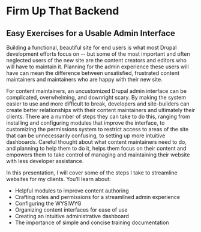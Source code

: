 # Firm Up That Backend
## Easy Exercises for a Usable Admin Interface

Building a functional, beautiful site for end users is what most Drupal development efforts focus on -- but some of the most important and often neglected users of the new site are the content creators and editors who will have to maintain it. Planning for the admin experience these users will have can mean the difference between unsatisfied, frustrated content maintainers and maintainers who are happy with their new site.

For content maintainers, an uncustomized Drupal admin interface can be complicated, overwhelming, and downright scary. By making the system easier to use and more difficult to break, developers and site-builders can create better relationships with their content maintainers and ultimately their clients. There are a number of steps they can take to do this, ranging from installing and configuring modules that improve the interface, to customizing the permissions system to restrict access to areas of the site that can be unnecessarily confusing, to setting up more intuitive dashboards. Careful thought about what content maintainers need to do, and planning to help them to do it, helps them focus on their content and empowers them to take control of managing and maintaining their website with less developer assistance.

In this presentation, I will cover some of the steps I take to streamline websites for my clients. You’ll learn about:

* Helpful modules to improve content authoring
* Crafting roles and permissions for a streamlined admin experience
* Configuring the WYSIWYG
* Organizing content interfaces for ease of use
* Creating an intuitive administrative dashboard
* The importance of simple and concise training documentation 